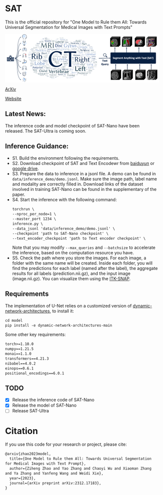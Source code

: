 # SAT
This is the official repository for "One Model to Rule them All: Towards Universal Segmentation for Medical Images with Text Prompts"

<img src="docs/resources/highlevel.png" alt="" align=center />

[ArXiv](https://arxiv.org/abs/2312.17183)

[Website](https://zhaoziheng.github.io/SAT/)

## Latest News:
The inference code and model checkpoint of SAT-Nano have been released. The SAT-Ultra is coming soon.

## Inference Guidance:
- S1. Build the environment following the requirements.
- S2. Download checkpoint of SAT and Text Encodewr from [baiduyun](https://pan.baidu.com/s/1zvR3icGTfThT_sWS6iwykA?pwd=jgwh) or [google drive](https://drive.google.com/drive/folders/1VJFXGf-bdYuDwKI5xDKtlEi-uQT3GTO3?usp=share_link).
- S3. Prepare the data to inference in a jsonl file. A demo can be found in `data/inference_demo/demo.jsonl`. Make sure the image path, label name and modality are correctly filled in. Download links of the dataset involved in training SAT-Nano can be found in the supplementary of the paper.
- S4. Start the inference with the following command:
    ```
    torchrun \
    --nproc_per_node=1 \
    --master_port 1234 \
    inference.py \
    --data_jsonl 'data/inference_demo/demo.jsonl' \
    --checkpoint 'path to SAT-Nano checkpoint' \
    --text_encoder_checkpoint 'path to Text encoder checkpoint' \
    ```
    Note that you may modify `--max_queries` and `--batchsize` to accelerate the inference, based on the computation resource you have.
- S5. Check the path where you store the images. For each image, a folder with the same name will be created. Inside each folder, you will find the predictions for each label (named after the label), the aggregate results for all labels (prediction.nii.gz), and the input image (image.nii.gz). You can visualize them using the [ITK-SNAP](http://www.itksnap.org/pmwiki/pmwiki.php).

## Requirements
The implementation of U-Net relies on a customized version of [dynamic-network-architectures](https://github.com/MIC-DKFZ/dynamic-network-architectures), to install it:
```
cd model
pip install -e dynamic-network-architectures-main
```

Some other key requirements:
```
torch>=1.10.0
numpy==1.21.5
monai==1.1.0 
transformers==4.21.3
nibabel==4.0.2
einops==0.6.1
positional_encodings==6.0.1
```

## TODO
- [x] Release the inference code of SAT-Nano
- [x] Release the model of SAT-Nano
- [ ] Release SAT-Ultra

# Citation
If you use this code for your research or project, please cite:
```
@arxiv{zhao2023model,
  title={One Model to Rule them All: Towards Universal Segmentation for Medical Images with Text Prompt}, 
  author={Ziheng Zhao and Yao Zhang and Chaoyi Wu and Xiaoman Zhang and Ya Zhang and Yanfeng Wang and Weidi Xie},
  year={2023},
  journal={arXiv preprint arXiv:2312.17183},
}
```
